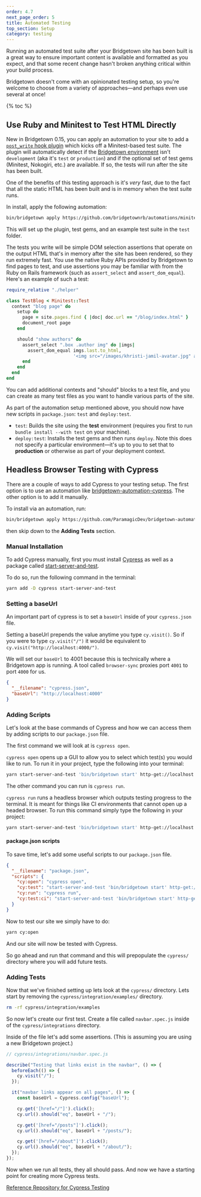 ```yaml
---
order: 4.7
next_page_order: 5
title: Automated Testing
top_section: Setup
category: testing
---
```


Running an automated test suite after your Bridgetown site has been built is a great way to ensure important content is available and formatted as you expect, and that some recent change hasn't broken anything critical within your build process.

Bridgetown doesn't come with an opinionated testing setup, so you're welcome to choose from a variety of approaches—and perhaps even use several at once!

{% toc %}

## Use Ruby and Minitest to Test HTML Directly

New in Bridgetown 0.15, you can apply an automation to your site to add a [`post_write` hook plugin](/docs/plugins/hooks) which kicks off a Minitest-based test suite. The plugin will automatically detect if the [Bridgetown environment](/docs/configuration/environments) isn't `development` (aka it's `test` or `production`) and if the optional set of test gems (Minitest, Nokogiri, etc.) are available. If so, the tests will run after the site has been built.

One of the benefits of this testing approach is it's _very_ fast, due to the fact that all the static HTML has been built and is in memory when the test suite runs.

In install, apply the following automation:

```sh
bin/bridgetown apply https://github.com/bridgetownrb/automations/minitesting.rb
```

This will set up the plugin, test gems, and an example test suite in the `test` folder.

The tests you write will be simple DOM selection assertions that operate on the output HTML that's in memory after the site has been rendered, so they run extremely fast. You use the native Ruby APIs provided by Bridgetown to find pages to test, and use assertions you may be familiar with from the Ruby on Rails framework (such as `assert_select` and `assert_dom_equal`). Here's an example of such a test:

```ruby
require_relative "./helper"

class TestBlog < Minitest::Test
  context "blog page" do
    setup do
      page = site.pages.find { |doc| doc.url == "/blog/index.html" }
      document_root page
    end

    should "show authors" do
      assert_select ".box .author img" do |imgs|
        assert_dom_equal imgs.last.to_html,
                         '<img src="/images/khristi-jamil-avatar.jpg" alt="Khristi Jamil" class="avatar">'
      end
    end
  end
end
```

You can add additional contexts and "should" blocks to a test file, and you can create as many test files as you want to handle various parts of the site.

As part of the automation setup mentioned above, you should now have new scripts in `package.json`: `test` and `deploy:test`.

* `test`: Builds the site using the **test** environment (requires you first to run `bundle install --with test` on your machine).
* `deploy:test`: Installs the test gems and then runs `deploy`. Note this does not specify a particular environment—it's up to you to set that to **production** or otherwise as part of your deployment context.

## Headless Browser Testing with Cypress


There are a couple of ways to add Cypress to your testing setup. The first
option is to use an automation like [bridgetown-automation-cypress](https://github.com/ParamagicDev/bridgetown-automation-cypress). The other option is to add it manually.

To install via an automation, run:

```sh
bin/bridgetown apply https://github.com/ParamagicDev/bridgetown-automation-cypress
```

then skip down to the **Adding Tests** section.

### Manual Installation

To add Cypress manually, first you must install
[Cypress](https://www.cypress.io/) as well as a package called [start-server-and-test](https://github.com/bahmutov/start-server-and-test).

To do so, run the following command in the terminal:

```bash
yarn add -D cypress start-server-and-test
```

### Setting a baseUrl

An important part of cypress is to set a `baseUrl` inside of your
`cypress.json` file.

Setting a baseUrl prepends the value anytime you type `cy.visit()`. So if you were to type `cy.visit("/")` it would be equivalent to `cy.visit("http://localhost:4000/")`.

We will set our `baseUrl` to 4001 because this is technically where a
Bridgetown app is running. A tool called `browser-sync` proxies port
`4001` to port `4000` for us.

```json
{
  "__filename": "cypress.json",
  "baseUrl": "http://localhost:4000"
}
```

### Adding Scripts

Let's look at the base commands of Cypress and how we can access them by adding scripts to
our `package.json` file.

The first command we will look at is `cypress open`.

`cypress open` opens up a GUI to allow you to select which test(s) you
would like to run. To run it in your project, type the following
into your terminal:

```bash
yarn start-server-and-test 'bin/bridgetown start' http-get://localhost:4001 'yarn cy:open'
```

The other command you can run is `cypress run`.

`cypress run` runs a headless browser which outputs testing progress to the terminal. It is
meant for things like CI environments that cannot open up a headed browser. To
run this command simply type the following in your project:

```bash
yarn start-server-and-test 'bin/bridgetown start' http-get://localhost:4001 'yarn cy:open'
```

#### package.json scripts

To save time, let's add some useful scripts to our `package.json` file.

```json
{
  "__filename": "package.json",
  "scripts": {
    "cy:open": "cypress open",
    "cy:test": "start-server-and-test 'bin/bridgetown start' http-get://localhost:4001 'yarn cy:open'",
    "cy:run": "cypress run",
    "cy:test:ci": "start-server-and-test 'bin/bridgetown start' http-get://localhost:4001 'yarn cy:run'"
  }
}
```

Now to test our site we simply have to do:

```bash
yarn cy:open
```

And our site will now be tested with Cypress.

So go ahead and run that
command and this will prepopulate the `cypress/` directory where you
will add future tests.

### Adding Tests

Now that we've finished setting up lets look at the `cypress/`
directory. Lets start by removing the `cypress/integration/examples/` directory.

```bash
rm -rf cypress/integration/examples
```

So now let's create our first test. Create a file called `navbar.spec.js`
inside of the `cypress/integrations` directory.

Inside of the file let's add some assertions. (This is assuming you are
using a new Bridgetown project.)

```javascript
// cypress/integrations/navbar.spec.js

describe("Testing that links exist in the navbar", () => {
  beforeEach(() => {
    cy.visit("/");
  });

  it("navbar links appear on all pages", () => {
    const baseUrl = Cypress.config("baseUrl");

    cy.get('[href="/"]').click();
    cy.url().should("eq", baseUrl + "/");

    cy.get('[href="/posts"]').click();
    cy.url().should("eq", baseUrl + "/posts/");

    cy.get('[href="/about"]').click();
    cy.url().should("eq", baseUrl + "/about/");
  });
});
```

Now when we run all tests, they all should pass. And now we have a
starting point for creating more Cypress tests.

[Reference Repository for Cypress
Testing](https://github.com/ParamagicDev/bridgetown-example-cypress)
